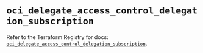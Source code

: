 # `oci_delegate_access_control_delegation_subscription`

Refer to the Terraform Registry for docs: [`oci_delegate_access_control_delegation_subscription`](https://registry.terraform.io/providers/oracle/oci/7.19.0/docs/resources/delegate_access_control_delegation_subscription).
